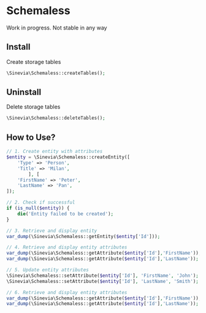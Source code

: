 # Schemaless

Work in progress. Not stable in any way

## Install

Create storage tables

```php
\Sinevia\Schemaless::createTables();
```

## Uninstall

Delete storage tables

```php
\Sinevia\Schemaless::deleteTables();
```

## How to Use?

```php
// 1. Create entity with attributes
$entity = \Sinevia\Schemaless::createEntity([
    'Type' => 'Person',
    'Title' => 'Milan',
        ], [
    'FirstName' => 'Peter',
    'LastName' => 'Pan',
]);

// 2. Check if successful
if (is_null($entity)) {
    die('Entity failed to be created');
}

// 3. Retrieve and display entity
var_dump(\Sinevia\Schemaless::getEntity($entity['Id']));

// 4. Retrieve and display entity attributes
var_dump(\Sinevia\Schemaless::getAttribute($entity['Id'],'FirstName'));
var_dump(\Sinevia\Schemaless::getAttribute($entity['Id'],'LastName'));

// 5. Update entity attributes
\Sinevia\Schemaless::setAttribute($entity['Id'], 'FirstName', 'John');
\Sinevia\Schemaless::setAttribute($entity['Id'], 'LastName', 'Smith');

// 6. Retrieve and display entity attributes
var_dump(\Sinevia\Schemaless::getAttribute($entity['Id'],'FirstName'));
var_dump(\Sinevia\Schemaless::getAttribute($entity['Id'],'LastName'));
   
```     


